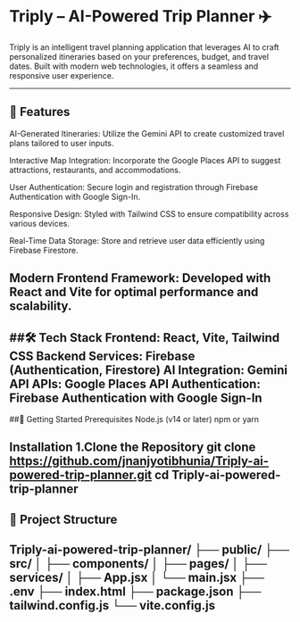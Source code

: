 # Triply – AI-Powered Trip Planner ✈️
Triply is an intelligent travel planning application that leverages AI to craft personalized itineraries based on your preferences, budget, and travel dates. Built with modern web technologies, it offers a seamless and responsive user experience.

---
## 🌟 Features
AI-Generated Itineraries: Utilize the Gemini API to create customized travel plans tailored to user inputs.

Interactive Map Integration: Incorporate the Google Places API to suggest attractions, restaurants, and accommodations.

User Authentication: Secure login and registration through Firebase Authentication with Google Sign-In.

Responsive Design: Styled with Tailwind CSS to ensure compatibility across various devices.

Real-Time Data Storage: Store and retrieve user data efficiently using Firebase Firestore.

Modern Frontend Framework: Developed with React and Vite for optimal performance and scalability.
---
##🛠️ Tech Stack
Frontend: React, Vite, Tailwind CSS
Backend Services: Firebase (Authentication, Firestore)
AI Integration: Gemini API
APIs: Google Places API
Authentication: Firebase Authentication with Google Sign-In
---
##🚀 Getting Started
Prerequisites
Node.js (v14 or later)
npm or yarn

Installation
 1.Clone the Repository
   git clone https://github.com/jnanjyotibhunia/Triply-ai-powered-trip-planner.git
   cd Triply-ai-powered-trip-planner
---
## 📁 Project Structure
Triply-ai-powered-trip-planner/
├── public/
├── src/
│   ├── components/
│   ├── pages/
│   ├── services/
│   ├── App.jsx
│   └── main.jsx
├── .env
├── index.html
├── package.json
├── tailwind.config.js
└── vite.config.js
---
